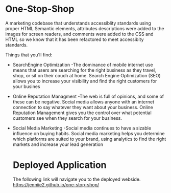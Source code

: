 # One-Stop-Shop
A marketing codebase that understands accessiblity standards using proper HTML Semantic elements, attributes descriptions were added to the images for screen readers, and comments were added to the CSS and HTML so we know that it has been refactored to meet accessibity standards. 

Things that you'll find: 
* SearchEngine Optimization
    -The dominance of mobile internet use means that users are searching for the right business as they travel, shop, or sit on their couch at home. Search Engine Optimization (SEO) allows you to increase your visibility and find the right customers for your busines
* Online Reputation Managment
    -The web is full of opinions, and some of these can be negative. Social media allows anyone with an internet connection to say whatever they want about your business. Online Reputation Management gives you the control over what potential customers see when they search for your business. 
* Social Media Marketing
    -Social media continues to have a sizable influence on buying habits. Social media marketing helps you determine which platforms are suited to your brand, using analytics to find the right markets and increase your lead generation

  # Deployed Application
  The following link will navigate you to the deployed webside.
  https://jenniie2.github.io/one-stop-shop/  